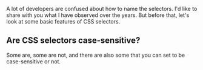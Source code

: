 A lot of developers are confused about how to name the selectors. I'd like to share with you what I have observed over the years. But before that, let's look at some basic features of CSS selectors.

## Are CSS selectors case-sensitive?
Some are, some are not, and there are also some that you can set to be case-sensitive or not.

